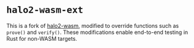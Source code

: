 # `halo2-wasm-ext`

This is a fork of [halo2-wasm](https://github.com/axiom-crypto/halo2-browser/tree/main/halo2-wasm), modified to override functions such as `prove()` and `verify()`. These modifications enable end-to-end testing in Rust for non-WASM targets.
